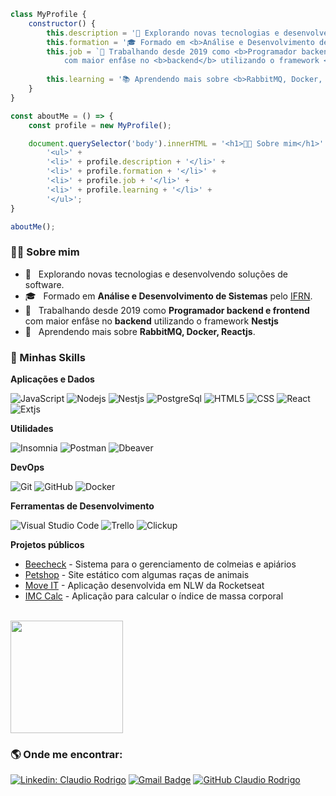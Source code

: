 
```javascript
class MyProfile {
    constructor() {
        this.description = '🤔 Explorando novas tecnologias e desenvolvendo soluções de software.';
        this.formation = '🎓 Formado em <b>Análise e Desenvolvimento de Sistemas</b> pelo IFRN';
        this.job = `💼 Trabalhando desde 2019 como <b>Programador backend e frontend</b>
            com maior enfâse no <b>backend</b> utilizando o framework <b>NodeJS</b> e seus frameworks associados como <b>NestJS, Express, Fastify</b>`;
            
        this.learning = '📚 Aprendendo mais sobre <b>RabbitMQ, Docker, ReactJS., NextJS</b>'
    }
}

const aboutMe = () => {
    const profile = new MyProfile();

    document.querySelector('body').innerHTML = '<h1>👨‍💻 Sobre mim</h1>' +
        '<ul>' +
        '<li>' + profile.description + '</li>' +
        '<li>' + profile.formation + '</li>' +
        '<li>' + profile.job + '</li>' +
        '<li>' + profile.learning + '</li>' +
        '</ul>';
}

aboutMe();
```

<h3> 👨‍💻 Sobre mim </h3>

- 🤔 &nbsp; Explorando novas tecnologias e desenvolvendo soluções de software.
- 🎓 &nbsp; Formado em **Análise e Desenvolvimento de Sistemas** pelo <a href="https://portal.ifrn.edu.br/ensino/cursos/cursos-de-graduacao/tecnologia/tecnologia-em-analise-e-desenvolvimento-de-sistemas/view">IFRN</a>.
- 💼 &nbsp; Trabalhando desde 2019 como **Programador backend e frontend** com maior enfâse no **backend** utilizando o framework **Nestjs**
- 🌱 &nbsp; Aprendendo mais sobre **RabbitMQ, Docker, Reactjs**.

<h3> 🚀 Minhas Skills </h3>

**Aplicações e Dados**

  ![JavaScript](https://img.shields.io/badge/-JavaScript-333333?style=flat&logo=javascript)
  ![Nodejs](https://img.shields.io/badge/Node.js-333333?style=flat&logo=node.js)
  ![Nestjs](https://img.shields.io/badge/-Nestjs-333333?style=flat&logo=nestjs)
  ![PostgreSql](https://img.shields.io/badge/-PostgreSQL-333333?style=flat&logo=postgresql)
  ![HTML5](https://img.shields.io/badge/-HTML5-333333?style=flat&logo=HTML5)
  ![CSS](https://img.shields.io/badge/-CSS-333333?style=flat&logo=CSS3&logoColor=1572B6)
  ![React](https://img.shields.io/badge/-React-333333?style=flat&logo=react)
  ![Extjs](https://img.shields.io/badge/-Extjs-333333?style=flat&logo=extjs)
  
  
**Utilidades**

  ![Insomnia](https://img.shields.io/badge/-Insomnia-333333?style=flat&logo=insomnia)
  ![Postman](https://img.shields.io/badge/-Postman-333333?style=flat&logo=postman)
  ![Dbeaver](https://img.shields.io/badge/-Dbeaver-333333?style=flat&logo=dbeaver)

**DevOps**

  ![Git](https://img.shields.io/badge/-Git-333333?style=flat&logo=git)
  ![GitHub](https://img.shields.io/badge/-GitHub-333333?style=flat&logo=github)
  ![Docker](https://img.shields.io/badge/-Docker-333333?style=flat&logo=docker)

**Ferramentas de Desenvolvimento**

  ![Visual Studio Code](https://img.shields.io/badge/-Visual%20Studio%20Code-333333?style=flat&logo=visual-studio-code&logoColor=007ACC)
  ![Trello](https://img.shields.io/badge/-Trello-333333?style=flat&logo=trello&logoColor=007ACC)
  ![Clickup](https://img.shields.io/badge/-Clickup-333333?style=flat&logo=clickup&logoColor=007ACC)
  
 **Projetos públicos**
 
 - <a href="http://bee-check.herokuapp.com">Beecheck</a> - Sistema para o gerenciamento de colmeias e apiários
 - <a href="https://petshop-nodets.herokuapp.com/">Petshop</a> - Site estático com algumas raças de animais  
 - <a href="https://moveit-claudiozh.vercel.app/">Move IT</a> - Aplicação desenvolvida em NLW da Rocketseat
 - <a href="https://react-calc-imc-claudiozh.vercel.app/">IMC Calc</a> - Aplicação para calcular o índice de massa corporal
<br/>

<a href="https://github.com/claudiozh">
  <img height="180em" src="https://github-readme-stats.vercel.app/api?username=claudiozh&theme=dracula&show_icons=true" />
</a>

<br/>

<h3> 🌎 Onde me encontrar: </h3> 

[![Linkedin: Claudio Rodrigo](https://img.shields.io/badge/-Claudio-blue?style=flat-square&logo=Linkedin&logoColor=white&link=https://www.linkedin.com/in/claudio-rodrigo-medeiros-515755127/)](https://www.linkedin.com/in/claudio-rodrigo-medeiros-515755127/)
[![Gmail Badge](https://img.shields.io/badge/-claudiorodrigozh@email.com-006bed?style=flat-square&logo=Gmail&logoColor=white&link=mailto:claudiorodrigozh@gmail.com)](mailto:claudiorodrigozh@gmail.com)
[![GitHub Claudio Rodrigo](https://img.shields.io/github/followers/VanessaSwerts?label=follow&style=social)](https://github.com/claudiozh)


